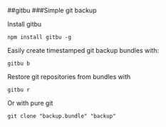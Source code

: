 ##gitbu
###Simple git backup

Install gitbu
```
npm install gitbu -g
```

Easily create timestamped git backup bundles with:
```
gitbu b
``` 

Restore git repositories from bundles with
```
gitbu r
``` 

Or with pure git
```
git clone "backup.bundle" "backup"
``` 
